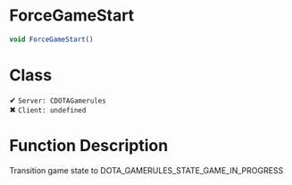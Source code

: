 # ForceGameStart
```js
void ForceGameStart()
```
# Class
✔ `Server: CDOTAGamerules`  
✖ `Client: undefined`  

# Function Description
Transition game state to DOTA_GAMERULES_STATE_GAME_IN_PROGRESS
